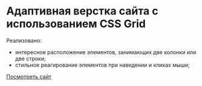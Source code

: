 <h1>Адаптивная верстка сайта с использованием CSS Grid</h1>

<p>Реализовано:</p>

* интересное расположение элементов, занимающих две колонки или две строки;
* стильное реагирование элементов при наведении и кликах мыши;



<a href="https://rasalila.github.io/css_grid_pages/">Посмотреть сайт</a>
